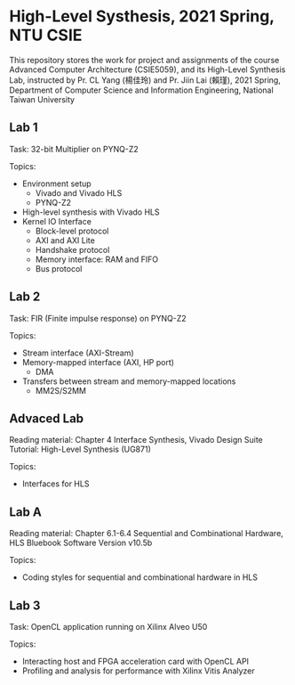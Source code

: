# High-Level Systhesis, 2021 Spring, NTU CSIE

This repository stores the work for project and assignments of the course
Advanced Computer Architecture (CSIE5059), and its High-Level Synthesis Lab, 
instructed by Pr. CL Yang (楊佳玲) and Pr. Jiin Lai (賴瑾), 2021 Spring, 
Department of Computer Science and Information Engineering, National Taiwan
University

## Lab 1
Task: 32-bit Multiplier on PYNQ-Z2

Topics:
- Environment setup
    - Vivado and Vivado HLS
    - PYNQ-Z2
- High-level synthesis with Vivado HLS
- Kernel IO Interface
    - Block-level protocol
    - AXI and AXI Lite
    - Handshake protocol
    - Memory interface: RAM and FIFO
    - Bus protocol

## Lab 2
Task: FIR (Finite impulse response) on PYNQ-Z2

Topics:
- Stream interface (AXI-Stream)
- Memory-mapped interface (AXI, HP port)
    - DMA
- Transfers between stream and memory-mapped locations
    - MM2S/S2MM

## Advaced Lab
Reading material: Chapter 4 Interface Synthesis,
Vivado Design Suite Tutorial: High-Level Synthesis (UG871)

Topics:
- Interfaces for HLS

## Lab A

Reading material: Chapter 6.1-6.4 Sequential and Combinational Hardware,
HLS Bluebook Software Version v10.5b

Topics:
- Coding styles for sequential and combinational hardware in HLS

## Lab 3

Task: OpenCL application running on Xilinx Alveo U50

Topics:
- Interacting host and FPGA acceleration card with OpenCL API
- Profiling and analysis for performance with Xilinx Vitis Analyzer
